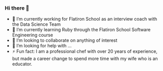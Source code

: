 ### Hi there 👋

- 🔭 I’m currently working for Flatiron School as an interview coach with the Data Science Team
- 🌱 I’m currently learning Ruby through the Flatiron School Software Engineering course
- 👯 I’m looking to collaborate on anything of interest
- 🤔 I’m looking for help with ...
- ⚡ Fun fact: I am a professional chef with over 20 years of experience, but made a career change to spend more time with my wife who is an educator.
